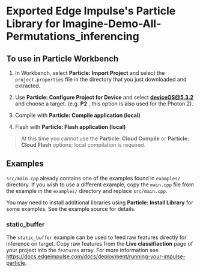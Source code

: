 # Exported Edge Impulse's Particle Library for Imagine-Demo-All-Permutations_inferencing

## To use in Particle Workbench

1. In Workbench, select **Particle: Import Project** and select the `project.properties` file in the directory that you just downloaded and extracted.

1. Use **Particle: Configure Project for Device** and select **deviceOS@5.3.2** and choose a target. (e.g. **P2** , this option is also used for the Photon 2).

1. Compile with  **Particle: Compile application (local)**

1. Flash with **Particle: Flash application (local)**


> At this time you cannot use the **Particle: Cloud Compile** or **Particle: Cloud Flash** options; local compilation is required.

## Examples

`src/main.cpp` already contains one of the examples found in `examples/` directory.  If
you wish to use a different example, copy the `main.cpp` file from the example
in the `examples/` directory and replace `src/main.cpp`.

You may need to install additional libraries using **Particle: Install Library**
for some examples. See the example source for details.

### static_buffer

The `static_buffer` example can be used to feed raw features directly for
inference on target.  Copy raw features from the **Live classifiaction** page of
your project into the `features` array. For more information see
https://docs.edgeimpulse.com/docs/deployment/running-your-impulse-particle.
